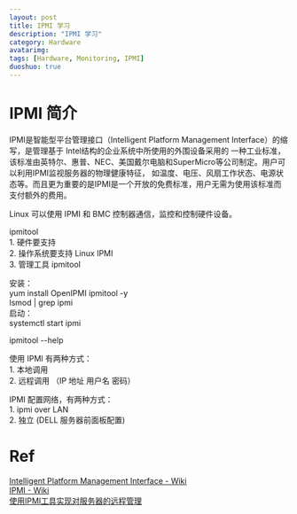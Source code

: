 ```yaml
---
layout: post
title: IPMI 学习
description: "IPMI 学习"
category: Hardware
avatarimg:
tags: [Hardware, Monitoring, IPMI]
duoshuo: true
---
```


# IPMI 简介
> 
IPMI是智能型平台管理接口（Intelligent Platform Management Interface）的缩写，是管理基于 Intel结构的企业系统中所使用的外围设备采用的
一种工业标准，该标准由英特尔、惠普、NEC、美国戴尔电脑和SuperMicro等公司制定。用户可以利用IPMI监视服务器的物理健康特征，
如温度、电压、风扇工作状态、电源状态等。而且更为重要的是IPMI是一个开放的免费标准，用户无需为使用该标准而支付额外的费用。

Linux 可以使用 IPMI 和 BMC 控制器通信，监控和控制硬件设备。
  
  ipmitool  
    1. 硬件要支持  
    2. 操作系统要支持  Linux IPMI  
    3. 管理工具 ipmitool  
    
  安装：  
  yum install OpenIPMI ipmitool -y  
  lsmod | grep ipmi  
  启动：  
  systemctl start ipmi  
  
  ipmitool --help  
    
  使用 IPMI 有两种方式：  
    1. 本地调用  
    2. 远程调用 （IP 地址 用户名 密码）  
    
  IPMI 配置网络，有两种方式：  
    1. ipmi over LAN  
    2. 独立  (DELL 服务器前面板配置)  

# Ref
[Intelligent Platform Management Interface - Wiki](https://en.wikipedia.org/wiki/Intelligent_Platform_Management_Interface)  
[IPMI - Wiki](https://zh.wikipedia.org/wiki/IPMI)  
[使用IPMI工具实现对服务器的远程管理](http://servers.pconline.com.cn/evaluating/0808/1385312_all.html)  

